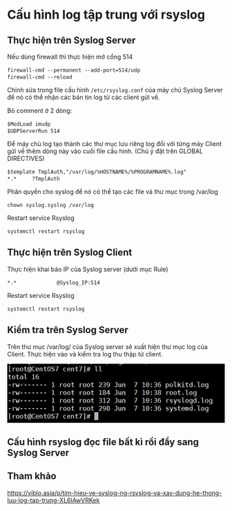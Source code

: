 # Cấu hình log tập trung với rsyslog

## Thực hiện trên Syslog Server

Nếu dùng firewall thì thực hiện mở cổng 514

```
firewall-cmd --permanent --add-port=514/udp
firewall-cmd --reload
```

Chỉnh sửa trong file cấu hình `/etc/rsyslog.conf` của máy chủ Syslog Server để nó có thể nhận các bản tin log từ các client gửi về.

Bỏ comment ở 2 dòng:

```
$ModLoad imudp
$UDPServerRun 514
```

Để máy chủ log tạo thành các thư mục lưu riêng log đối với từng máy Client gửi về thêm dòng này vào cuối file cấu hình. (Chú ý đặt trên GLOBAL DIRECTIVES)

```
$template TmplAuth,"/var/log/%HOSTNAME%/%PROGRAMNAME%.log"
*.*     ?TmplAuth
```

Phân quyền cho syslog để nó có thể tạo các file và thư mục trong /var/log

```
chown syslog.syslog /var/log
```

Restart service Rsyslog

```
systemctl restart rsyslog
```

## Thực hiện trên Syslog Client

Thực hiện khai báo IP của Syslog server (dưới mục Rule)

```
*.*             @Syslog_IP:514
```

Restart service Rsyslog

```
systemctl restart rsyslog
```

## Kiểm tra trên Syslog Server

Trên thư mục /var/log/ của Syslog server sẽ xuất hiện thư mục log của Client. Thực hiện vào và kiểm tra log thu thập từ client.

<img src="img/05.jpg">

## Cấu hình rsyslog đọc file bất kì rồi đẩy sang Syslog Server


## Tham khảo

https://viblo.asia/p/tim-hieu-ve-syslog-ng-rsyslog-va-xay-dung-he-thong-luu-log-tap-trung-XL6lAwVRKek